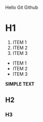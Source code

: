 Hello Git Github

# H1
1. ITEM 1
2. ITEM 2
3. ITEM 3

* ITEM 1
* ITEM 2
* ITEM 3

__SIMPLE TEXT__

## H2

### H3
